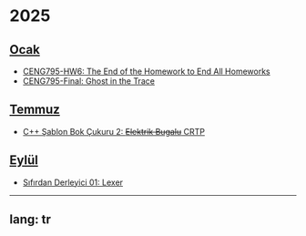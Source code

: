 # 2025

## [Ocak](/gönderiler/2025/01)

- [CENG795-HW6: The End of the Homework to End All Homeworks](/gönderiler/2025/01/ceng795-hw6)
- [CENG795-Final: Ghost in the Trace](/gönderiler/2025/01/ceng795-final)

## [Temmuz](/gönderiler/2025/07)

- [C++ Şablon Bok Çukuru 2: ~~Elektrik Bugalu~~ CRTP](/gönderiler/2025/07/crtp)

## [Eylül](/gönderiler/2025/09)

- [Sıfırdan Derleyici 01: Lexer](/gönderiler/2025/09/lexer)

---
lang: tr
---

